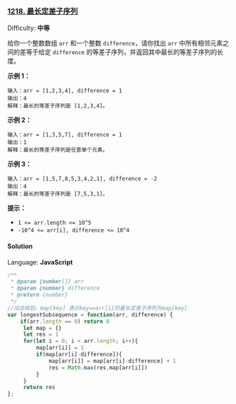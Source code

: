 ### [1218\. 最长定差子序列](https://leetcode-cn.com/problems/longest-arithmetic-subsequence-of-given-difference/)

Difficulty: **中等**


给你一个整数数组 `arr` 和一个整数 `difference`，请你找出 `arr` 中所有相邻元素之间的差等于给定 `difference` 的等差子序列，并返回其中最长的等差子序列的长度。

**示例 1：**

```
输入：arr = [1,2,3,4], difference = 1
输出：4
解释：最长的等差子序列是 [1,2,3,4]。
```

**示例 2：**

```
输入：arr = [1,3,5,7], difference = 1
输出：1
解释：最长的等差子序列是任意单个元素。
```

**示例 3：**

```
输入：arr = [1,5,7,8,5,3,4,2,1], difference = -2
输出：4
解释：最长的等差子序列是 [7,5,3,1]。
```

**提示：**

*   `1 <= arr.length <= 10^5`
*   `-10^4 <= arr[i], difference <= 10^4`


#### Solution

Language: **JavaScript**

```javascript
​/**
 * @param {number[]} arr
 * @param {number} difference
 * @return {number}
 */
//动态规划，map[key] 表示key==arr[i]的最长定差子序列为map[key]
var longestSubsequence = function(arr, difference) {
    if(arr.length == 0) return 0
     let map = {}
     let res = 1
     for(let i = 0; i < arr.length; i++){
         map[arr[i]] = 1
         if(map[arr[i]-difference]){
             map[arr[i]] = map[arr[i]-difference] + 1
             res = Math.max(res,map[arr[i]])
         }
     }
     return res
};
```
